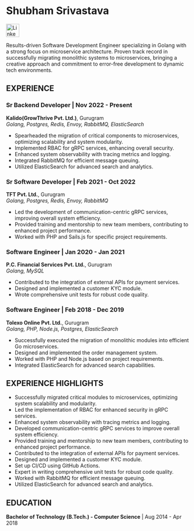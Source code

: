 # Shubham Srivastava

<a href="https://www.linkedin.com/in/sri-shubham" target="_blank">
  <img src="/images/linkedin-48.png" alt="LinkedIn" width="36px">
</a>

Results-driven Software Development Engineer specializing in Golang with a strong focus on microservice architecture. Proven track record in successfully migrating monolithic systems to microservices, bringing a creative approach and commitment to error-free development to dynamic tech environments.

## EXPERIENCE

### Sr Backend Developer | Nov 2022 - Present
**Kalido(GrowThrive Pvt. Ltd.)**, Gurugram  
*Golang, Postgres, Redis, Envoy, RabbitMQ, ElasticSearch*

- Spearheaded the migration of critical components to microservices, optimizing scalability and system modularity.
- Implemented RBAC for gRPC services, enhancing overall security.
- Enhanced system observability with tracing metrics and logging.
- Integrated RabbitMQ for efficient message queuing.
- Utilized ElasticSearch for advanced search and analytics.

### Sr Software Developer | Feb 2021 - Oct 2022
**TFT Pvt. Ltd.**, Gurugram  
*Golang, Postgres, Redis, Envoy, RabbitMQ*

- Led the development of communication-centric gRPC services, improving overall system efficiency.
- Provided training and mentorship to new team members, contributing to enhanced project performance.
- Worked with PHP and Sails.js for specific project requirements.

### Software Engineer | Jan 2020 - Jan 2021
**P.C. Financial Services Pvt. Ltd.**, Gurugram  
*Golang, MySQL*

- Contributed to the integration of external APIs for payment services.
- Designed and implemented a customer KYC module.
- Wrote comprehensive unit tests for robust code quality.

### Software Engineer | Feb 2018 - Dec 2019
**Tolexo Online Pvt. Ltd.**, Gurugram  
*Golang, PHP, Node.js, Postgres, ElasticSearch*

- Successfully executed the migration of monolithic modules into efficient Go microservices.
- Designed and implemented the order management system.
- Worked with PHP and Node.js based on project requirements.
- Integrated ElasticSearch for advanced search capabilities.

## EXPERIENCE HIGHLIGHTS

- Successfully migrated critical modules to microservices, optimizing system scalability and modularity.
- Led the implementation of RBAC for enhanced security in gRPC services.
- Enhanced system observability with tracing metrics and logging.
- Developed communication-centric gRPC services to improve overall system efficiency.
- Provided training and mentorship to new team members, contributing to enhanced project performance.
- Contributed to the integration of external APIs for payment services.
- Designed and implemented a customer KYC module.
- Set up CI/CD using GitHub Actions.
- Expert in writing comprehensive unit tests for robust code quality.
- Worked with RabbitMQ for efficient message queuing.
- Utilized ElasticSearch for advanced search and analytics.

## EDUCATION

**Bachelor of Technology (B.Tech.) - Computer Science** | Aug 2014 - Apr 2018  

